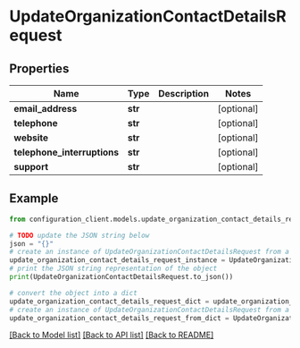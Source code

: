 # UpdateOrganizationContactDetailsRequest


## Properties

Name | Type | Description | Notes
------------ | ------------- | ------------- | -------------
**email_address** | **str** |  | [optional] 
**telephone** | **str** |  | [optional] 
**website** | **str** |  | [optional] 
**telephone_interruptions** | **str** |  | [optional] 
**support** | **str** |  | [optional] 

## Example

```python
from configuration_client.models.update_organization_contact_details_request import UpdateOrganizationContactDetailsRequest

# TODO update the JSON string below
json = "{}"
# create an instance of UpdateOrganizationContactDetailsRequest from a JSON string
update_organization_contact_details_request_instance = UpdateOrganizationContactDetailsRequest.from_json(json)
# print the JSON string representation of the object
print(UpdateOrganizationContactDetailsRequest.to_json())

# convert the object into a dict
update_organization_contact_details_request_dict = update_organization_contact_details_request_instance.to_dict()
# create an instance of UpdateOrganizationContactDetailsRequest from a dict
update_organization_contact_details_request_from_dict = UpdateOrganizationContactDetailsRequest.from_dict(update_organization_contact_details_request_dict)
```
[[Back to Model list]](../README.md#documentation-for-models) [[Back to API list]](../README.md#documentation-for-api-endpoints) [[Back to README]](../README.md)


